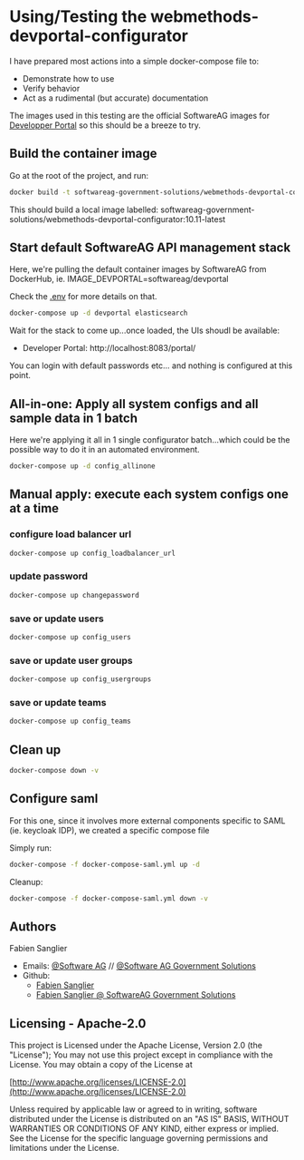 # Using/Testing the webmethods-devportal-configurator

I have prepared most actions into a simple docker-compose file to:
 - Demonstrate how to use
 - Verify behavior
 - Act as a rudimental (but accurate) documentation

The images used in this testing are the official SoftwareAG images for [Developper Portal](https://hub.docker.com/r/softwareag/devportal) so this should be a breeze to try.

## Build the container image

Go at the root of the project, and run:

```bash
docker build -t softwareag-government-solutions/webmethods-devportal-configurator:10.11-latest --build-arg BASE_IMAGE=redhat/ubi8 .
```

This should build a local image labelled: softwareag-government-solutions/webmethods-devportal-configurator:10.11-latest

## Start default SoftwareAG API management stack

Here, we're pulling the default container images by SoftwareAG from DockerHub, ie.
IMAGE_DEVPORTAL=softwareag/devportal

Check the [.env](./.env) for more details on that.

```bash
docker-compose up -d devportal elasticsearch
```

Wait for the stack to come up...once loaded, the UIs shoudl be available:
- Developer Portal: http://localhost:8083/portal/

You can login with default passwords etc... and nothing is configured at this point.

## All-in-one: Apply all system configs and all sample data in 1 batch

Here we're applying it all in 1 single configurator batch...which could be the possible way to do it in an automated environment.

```bash
docker-compose up -d config_allinone
```

## Manual apply: execute each system configs one at a time

### configure load balancer url

```bash
docker-compose up config_loadbalancer_url
```

### update password

```bash
docker-compose up changepassword
```

### save or update users

```bash
docker-compose up config_users
```

### save or update user groups

```bash
docker-compose up config_usergroups
```

### save or update teams

```bash
docker-compose up config_teams
```

## Clean up

```bash
docker-compose down -v
```

## Configure saml

For this one, since it involves more external components specific to SAML (ie. keycloak IDP), we created a specific compose file

Simply run:

```bash
docker-compose -f docker-compose-saml.yml up -d
```

Cleanup:

```bash
docker-compose -f docker-compose-saml.yml down -v
```


Authors
--------------------------------------------

Fabien Sanglier
- Emails: [@Software AG](mailto:fabien.sanglier@softwareag.com) // [@Software AG Government Solutions](mailto:fabien.sanglier@softwareaggov.com)
- Github: 
  - [Fabien Sanglier](https://github.com/lanimall)
  - [Fabien Sanglier @ SoftwareAG Government Solutions](https://github.com/fabien-sanglier-saggs)

Licensing - Apache-2.0
--------------------------------------------

This project is Licensed under the Apache License, Version 2.0 (the "License");
You may not use this project except in compliance with the License.
You may obtain a copy of the License at

[http://www.apache.org/licenses/LICENSE-2.0](http://www.apache.org/licenses/LICENSE-2.0)

Unless required by applicable law or agreed to in writing, software
distributed under the License is distributed on an "AS IS" BASIS,
WITHOUT WARRANTIES OR CONDITIONS OF ANY KIND, either express or implied.
See the License for the specific language governing permissions and
limitations under the License.